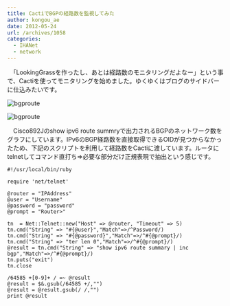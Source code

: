```yaml
---
title: CactiでBGPの経路数を監視してみた
author: kongou_ae
date: 2012-05-24
url: /archives/1058
categories:
  - IHANet
  - network
---
```

</p> 

　「LookingGrassを作ったし、あとは経路数のモニタリングだよなー」という事で、Cactiを使ってモニタリングを始めました。ゆくゆくはブログのサイドバーに仕込みたいです。

![bgproute][1]
  
![bgproute][2]

　Cisco892Jのshow ipv6 route summryで出力されるBGPのネットワーク数をグラフにしています。IPv6のBGP経路数を直接取得できるOIDが見つからなかったため、下記のスクリプトを利用して経路数をCactiに渡しています。ルータにtelnetしてコマンド直打ち⇒必要な部分だけ正規表現で抽出という感じです。

<pre><code>#!/usr/local/bin/ruby

require 'net/telnet'

@router = "IPAddress"
@user = "Username"
@password = "password"
@prompt = "Router&gt;"

tn  = Net::Telnet::new("Host" =&gt; @router, "Timeout" =&gt; 5)
tn.cmd("String" =&gt; "#{@user}","Match"=&gt;/^Password/) 
tn.cmd("String" =&gt; "#{@password}","Match"=&gt;/^#{@prompt}/) 
tn.cmd("String" =&gt; "ter len 0","Match"=&gt;/^#{@prompt}/) 
@result = tn.cmd("String" =&gt; "show ipv6 route summary | inc bgp","Match"=&gt;/^#{@prompt}/)
tn.puts("exit") 
tn.close

/64585 +[0-9]+ / =~ @result
@result = $&.gsub(/64585 +/,"")
@result = @result.gsub(/ /,"")
print @result
</code></pre>

 [1]: http://dns3.aimless.jp/images/bgproute2.png
 [2]: http://dns3.aimless.jp/images/bgproute3.png